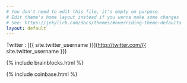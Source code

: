 ```yaml
---
# You don't need to edit this file, it's empty on purpose.
# Edit theme's home layout instead if you wanna make some changes
# See: https://jekyllrb.com/docs/themes/#overriding-theme-defaults
layout: default
---
```

Twitter : [{{ site.twitter_username }}](http://twitter.com/{{ site.twitter_username }})

{% include brainblocks.html %}

{% include coinbase.html %}